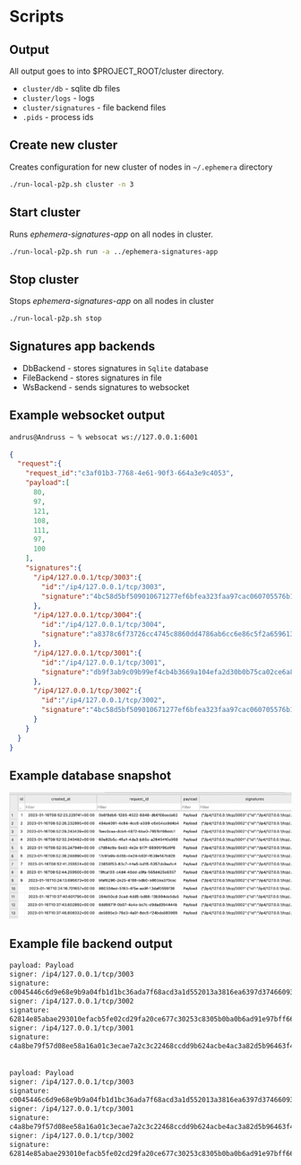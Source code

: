 # Scripts

## Output

All output goes to into $PROJECT_ROOT/cluster directory.

* `cluster/db` - sqlite db files
* `cluster/logs` - logs
* `cluster/signatures` - file backend files
* `.pids` - process ids

## Create new cluster

Creates configuration for new cluster of nodes in `~/.ephemera` directory

```bash
./run-local-p2p.sh cluster -n 3
``` 

## Start cluster

Runs _ephemera-signatures-app_ on all nodes in cluster.


```bash
./run-local-p2p.sh run -a ../ephemera-signatures-app
```

## Stop cluster

Stops _ephemera-signatures-app_ on all nodes in cluster

```bash
./run-local-p2p.sh stop
```

## Signatures app backends

* DbBackend - stores signatures in `Sqlite` database
* FileBackend - stores signatures in file
* WsBackend - sends signatures to websocket

## Example websocket output

```bash
andrus@Andruss ~ % websocat ws://127.0.0.1:6001
```

```json
{
  "request":{
    "request_id":"c3af01b3-7768-4e61-90f3-664a3e9c4053",
    "payload":[
      80,
      97,
      121,
      108,
      111,
      97,
      100
    ],
    "signatures":{
      "/ip4/127.0.0.1/tcp/3003":{
        "id":"/ip4/127.0.0.1/tcp/3003",
        "signature":"4bc58d5bf509010671277ef6bfea323faa97cac060705576b169fc56ffc8902105fc6a7cc606810eb55651c988dddd18834ff7626816ba319de0d73cf6d9a001"
      },
      "/ip4/127.0.0.1/tcp/3004":{
        "id":"/ip4/127.0.0.1/tcp/3004",
        "signature":"a8378c6f73726cc4745c8860dd4786ab6cc6e86c5f2a6596132851eb5b511d2471d9cf8653f65f69096bced8c5112ea8acc164329fd1f309b312b35c4580c50a"
      },
      "/ip4/127.0.0.1/tcp/3001":{
        "id":"/ip4/127.0.0.1/tcp/3001",
        "signature":"db9f3ab9c09b99ef4cb4b3669a104efa2d30b0b75ca02ce6a82ea80a77c538b4c108cc51a97a0ae9f6b9798e660a7298ef045a84702a4b39fb3878ed58f90100"
      },
      "/ip4/127.0.0.1/tcp/3002":{
        "id":"/ip4/127.0.0.1/tcp/3002",
        "signature":"4bc58d5bf509010671277ef6bfea323faa97cac060705576b169fc56ffc8902105fc6a7cc606810eb55651c988dddd18834ff7626816ba319de0d73cf6d9a001"
      }
    }
  }
}
```

## Example database snapshot

![Signatures snapshot](./signatures.png)

## Example file backend output

```text
payload: Payload
signer: /ip4/127.0.0.1/tcp/3003
signature: c0045446c6d9e68e9b9a04fb1d1bc36ada7f68acd3a1d552013a3816ea6397d37466093596650b385cca7aacdcf059d3159a678ab7b23594c4e1ccd4fddc8802
signer: /ip4/127.0.0.1/tcp/3002
signature: 62814e85abae293010efacb5fe02cd29fa20ce677c30253c8305b0ba0b6ad91e97bff6673eed22d05102b9d993c588a1945a6a2367bcb6195dd325e0077be005
signer: /ip4/127.0.0.1/tcp/3001
signature: c4a8be79f57d08ee58a16a01c3ecae7a2c3c22468ccdd9b624acbe4ac3a82d5b96463f4116a02e4bb85a3d84a9667460c7986f1616ab2c6dd0b37d9c8b38950c


payload: Payload
signer: /ip4/127.0.0.1/tcp/3003
signature: c0045446c6d9e68e9b9a04fb1d1bc36ada7f68acd3a1d552013a3816ea6397d37466093596650b385cca7aacdcf059d3159a678ab7b23594c4e1ccd4fddc8802
signer: /ip4/127.0.0.1/tcp/3001
signature: c4a8be79f57d08ee58a16a01c3ecae7a2c3c22468ccdd9b624acbe4ac3a82d5b96463f4116a02e4bb85a3d84a9667460c7986f1616ab2c6dd0b37d9c8b38950c
signer: /ip4/127.0.0.1/tcp/3002
signature: 62814e85abae293010efacb5fe02cd29fa20ce677c30253c8305b0ba0b6ad91e97bff6673eed22d05102b9d993c588a1945a6a2367bcb6195dd325e0077be005
```

